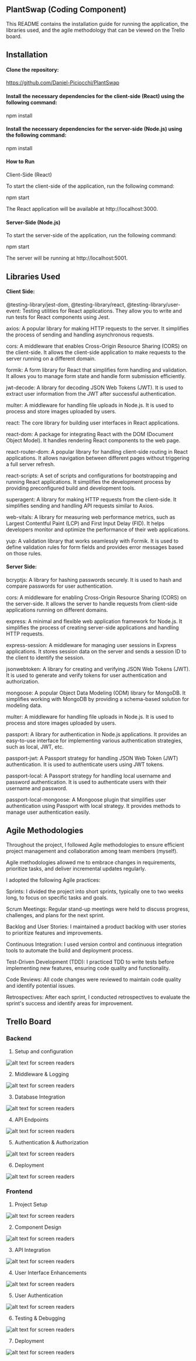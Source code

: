 ## PlantSwap (Coding Component)

This README contains the installation guide for running the application, the libraries used, and the agile methodology that can be viewed on the Trello board.

## Installation

#### Clone the repository:

https://github.com/Daniel-Piciocchi/PlantSwap

#### Install the necessary dependencies for the client-side (React) using the following command:

npm install

#### Install the necessary dependencies for the server-side (Node.js) using the following command:

npm install

#### How to Run

Client-Side (React)

To start the client-side of the application, run the following command:


npm start

The React application will be available at http://localhost:3000.

#### Server-Side (Node.js)

To start the server-side of the application, run the following command:

npm start

The server will be running at http://localhost:5001.

## Libraries Used

#### Client Side:

@testing-library/jest-dom, @testing-library/react, @testing-library/user-event: Testing utilities for React applications. They allow you to write and run tests for React components using Jest.

axios: A popular library for making HTTP requests to the server. It simplifies the process of sending and handling asynchronous requests.

cors: A middleware that enables Cross-Origin Resource Sharing (CORS) on the client-side. It allows the client-side application to make requests to the server running on a different domain.

formik: A form library for React that simplifies form handling and validation. It allows you to manage form state and handle form submission efficiently.

jwt-decode: A library for decoding JSON Web Tokens (JWT). It is used to extract user information from the JWT after successful authentication.

multer: A middleware for handling file uploads in Node.js. It is used to process and store images uploaded by users.

react: The core library for building user interfaces in React applications.

react-dom: A package for integrating React with the DOM (Document Object Model). It handles rendering React components to the web page.

react-router-dom: A popular library for handling client-side routing in React applications. It allows navigation between different pages without triggering a full server refresh.

react-scripts: A set of scripts and configurations for bootstrapping and running React applications. It simplifies the development process by providing preconfigured build and development tools.

superagent: A library for making HTTP requests from the client-side. It simplifies sending and handling API requests similar to Axios.

web-vitals: A library for measuring web performance metrics, such as Largest Contentful Paint (LCP) and First Input Delay (FID). It helps developers monitor and optimize the performance of their web applications.

yup: A validation library that works seamlessly with Formik. It is used to define validation rules for form fields and provides error messages based on those rules.

#### Server Side:

bcryptjs: A library for hashing passwords securely. It is used to hash and compare passwords for user authentication.

cors: A middleware for enabling Cross-Origin Resource Sharing (CORS) on the server-side. It allows the server to handle requests from client-side applications running on different domains.

express: A minimal and flexible web application framework for Node.js. It simplifies the process of creating server-side applications and handling HTTP requests.

express-session: A middleware for managing user sessions in Express applications. It stores session data on the server and sends a session ID to the client to identify the session.

jsonwebtoken: A library for creating and verifying JSON Web Tokens (JWT). It is used to generate and verify tokens for user authentication and authorization.

mongoose: A popular Object Data Modeling (ODM) library for MongoDB. It simplifies working with MongoDB by providing a schema-based solution for modeling data.

multer: A middleware for handling file uploads in Node.js. It is used to process and store images uploaded by users.

passport: A library for authentication in Node.js applications. It provides an easy-to-use interface for implementing various authentication strategies, such as local, JWT, etc.

passport-jwt: A Passport strategy for handling JSON Web Token (JWT) authentication. It is used to authenticate users using JWT tokens.

passport-local: A Passport strategy for handling local username and password authentication. It is used to authenticate users with their username and password.

passport-local-mongoose: A Mongoose plugin that simplifies user authentication using Passport with local strategy. It provides methods to manage user authentication easily.

## Agile Methodologies

Throughout the project, I followed Agile methodologies to ensure efficient project management and collaboration among team members (myself). 

Agile methodologies allowed me to embrace changes in requirements, prioritize tasks, and deliver incremental updates regularly. 

I adopted the following Agile practices:

Sprints: I divided the project into short sprints, typically one to two weeks long, to focus on specific tasks and goals.

Scrum Meetings: Regular stand-up meetings were held to discuss progress, challenges, and plans for the next sprint.

Backlog and User Stories: I maintained a product backlog with user stories to prioritize features and improvements.

Continuous Integration: I used version control and continuous integration tools to automate the build and deployment process.

Test-Driven Development (TDD): I practiced TDD to write tests before implementing new features, ensuring code quality and functionality.

Code Reviews: All code changes were reviewed to maintain code quality and identify potential issues.

Retrospectives: After each sprint, I conducted retrospectives to evaluate the sprint's success and identify areas for improvement.

## Trello Board

### Backend

1. Setup and configuration

![alt text for screen readers](/src/images/Setup_Configuration.png "1")

2. Middleware & Logging

![alt text for screen readers](/src/images/Middleware_Logging.png "2")

3. Database Integration

![alt text for screen readers](/src/images/Database_Integration.png "3")

4. API Endpoints

![alt text for screen readers](/src/images/API_Endpoints.png "4")

5. Authentication & Authorization

![alt text for screen readers](/src/images/Authentication_Authorization.png "5")

6. Deployment

![alt text for screen readers](/src/images/Deployment_Back.png "6")

### Frontend

1. Project Setup

![alt text for screen readers](/src/images/Project_Setup.png "1")

2. Component Design

![alt text for screen readers](/src/images/Component_Design.png "2")

3. API Integration

![alt text for screen readers](/src/images/API_Integration.png "3")

4. User Interface Enhancements

![alt text for screen readers](/src/images/User_Interface_Enhancements.png "4")

5. User Authentication

![alt text for screen readers](/src/images/User_Authentication.png "5")

6. Testing & Debugging

![alt text for screen readers](/src/images/Testing_Debugging.png "6")

7. Deployment

![alt text for screen readers](/src/images/Deployment_Front.png "7")
